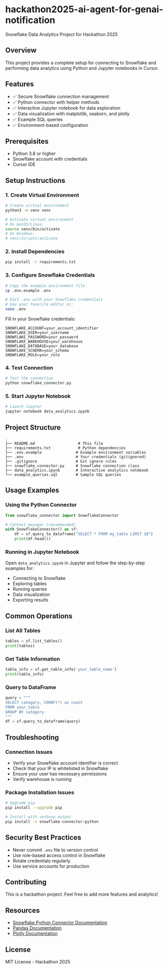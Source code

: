 # hackathon2025-ai-agent-for-genai-notification

Snowflake Data Analytics Project for Hackathon 2025

## Overview
This project provides a complete setup for connecting to Snowflake and performing data analytics using Python and Jupyter notebooks in Cursor.

## Features
- ✅ Secure Snowflake connection management
- ✅ Python connector with helper methods
- ✅ Interactive Jupyter notebook for data exploration
- ✅ Data visualization with matplotlib, seaborn, and plotly
- ✅ Example SQL queries
- ✅ Environment-based configuration

## Prerequisites
- Python 3.8 or higher
- Snowflake account with credentials
- Cursor IDE

## Setup Instructions

### 1. Create Virtual Environment
```bash
# Create virtual environment
python3 -m venv venv

# Activate virtual environment
# On macOS/Linux:
source venv/bin/activate
# On Windows:
# venv\Scripts\activate
```

### 2. Install Dependencies
```bash
pip install -r requirements.txt
```

### 3. Configure Snowflake Credentials
```bash
# Copy the example environment file
cp .env.example .env

# Edit .env with your Snowflake credentials
# Use your favorite editor or:
nano .env
```

Fill in your Snowflake credentials:
```
SNOWFLAKE_ACCOUNT=your_account_identifier
SNOWFLAKE_USER=your_username
SNOWFLAKE_PASSWORD=your_password
SNOWFLAKE_WAREHOUSE=your_warehouse
SNOWFLAKE_DATABASE=your_database
SNOWFLAKE_SCHEMA=your_schema
SNOWFLAKE_ROLE=your_role
```

### 4. Test Connection
```bash
# Test the connection
python snowflake_connector.py
```

### 5. Start Jupyter Notebook
```bash
# Launch Jupyter
jupyter notebook data_analytics.ipynb
```

## Project Structure
```
.
├── README.md                   # This file
├── requirements.txt            # Python dependencies
├── .env.example               # Example environment variables
├── .env                       # Your credentials (gitignored)
├── .gitignore                 # Git ignore rules
├── snowflake_connector.py     # Snowflake connection class
├── data_analytics.ipynb       # Interactive analytics notebook
└── example_queries.sql        # Sample SQL queries
```

## Usage Examples

### Using the Python Connector
```python
from snowflake_connector import SnowflakeConnector

# Context manager (recommended)
with SnowflakeConnector() as sf:
    df = sf.query_to_dataframe("SELECT * FROM my_table LIMIT 10")
    print(df.head())
```

### Running in Jupyter Notebook
Open `data_analytics.ipynb` in Jupyter and follow the step-by-step examples for:
- Connecting to Snowflake
- Exploring tables
- Running queries
- Data visualization
- Exporting results

## Common Operations

### List All Tables
```python
tables = sf.list_tables()
print(tables)
```

### Get Table Information
```python
table_info = sf.get_table_info('your_table_name')
print(table_info)
```

### Query to DataFrame
```python
query = """
SELECT category, COUNT(*) as count
FROM your_table
GROUP BY category
"""
df = sf.query_to_dataframe(query)
```

## Troubleshooting

### Connection Issues
- Verify your Snowflake account identifier is correct
- Check that your IP is whitelisted in Snowflake
- Ensure your user has necessary permissions
- Verify warehouse is running

### Package Installation Issues
```bash
# Upgrade pip
pip install --upgrade pip

# Install with verbose output
pip install -v snowflake-connector-python
```

## Security Best Practices
- Never commit `.env` file to version control
- Use role-based access control in Snowflake
- Rotate credentials regularly
- Use service accounts for production

## Contributing
This is a hackathon project. Feel free to add more features and analytics!

## Resources
- [Snowflake Python Connector Documentation](https://docs.snowflake.com/en/user-guide/python-connector.html)
- [Pandas Documentation](https://pandas.pydata.org/docs/)
- [Plotly Documentation](https://plotly.com/python/)

## License
MIT License - Hackathon 2025
